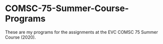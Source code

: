 # COMSC-75-Summer-Course-Programs
These are my programs for the assignments at the EVC COMSC 75 Summer Course (2020).
